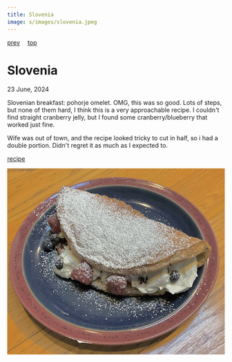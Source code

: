 ```yaml
---
title: Slovenia
image: s/images/slovenia.jpeg
---
```

[prev](slovakia.md)&emsp;
[top](../index.md)&emsp;
# Slovenia
23 June, 2024

Slovenian breakfast: pohorje omelet. OMG, this was so good. Lots of
steps, but none of them hard, I think this is a very approachable
recipe. I couldn't find straight cranberry jelly, but I found some
cranberry/blueberry that worked just fine.

Wife was out of town, and the recipe looked tricky to cut in half, so
i had a double portion.  Didn't regret it as much as I expected to.

[recipe](https://www.foodandwine.com/pohorje-slovenian-sweet-omelet-7152597)

![breakfast](images/slovenia.jpeg)
